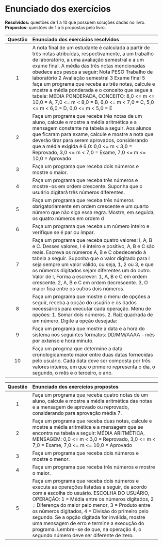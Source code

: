 # Enunciado dos exercícios

**Resolvidos:** questões de 1 a 10 que possuem soluções dadas no livro.\
**Propostos:** questões de 1 a 5 propostas pelo livro.


| Questão | Enunciado dos exercícios resolvidos |
| :--:  | :-- | 
1 |A nota final de um estudante é calculada a partir de três notas atribuídas, respectivamente, a um trabalho de laboratório, a uma avaliação semestral e a um exame final. A média das três notas mencionadas obedece aos pesos a seguir: Nota PESO Trabalho de laboratório 2 Avaliação semestral 3 Exame final 5 faça um programa que receba as três notas, calcule e mostre a média ponderada e o conceito que segue a tabela: MÉDIA PONDERADA, CONCEITO: 8,0 <= m <= 10,0 = A, 7,0 <= m < 8,0 = B, 6,0 <= m < 7,0 = C, 5,0 <= m < 6,0 = D, 0,0 <= m < 5,0 = E
2| Faça um programa que receba três notas de um aluno, calcule e mostre a média aritmética e a mensagem constante na tabela a seguir. Aos alunos que ficaram para exame, calcule e mostre a nota que deverão tirar para serem aprovados, considerando que a média exigida é 6,0: 0,0 <= m < 3,0 = Reprovado, 3,0 <= m < 7,0 = Exame, 7,0 <= m <= 10,0 = Aprovado
3| Faça um programa que receba dois números e mostre o maior.
4| Faça um programa que receba três números e mostre-os em ordem crescente. Suponha que o usuário digitará três números diferentes.
5| Faça um programa que receba três números obrigatoriamente em ordem crescente e um quarto número que não siga essa regra. Mostre, em seguida, os quatro números em ordem d|crescente. Suponha que o usuário digitará quatro números diferentes.
6| Faça um programa que receba um número inteiro e verifique se é par ou ímpar.
7| Faça um programa que receba quatro valores: I, A, B e C. Desses valores, I é inteiro e positivo, A, B e C são reais. Escreva os números A, B e C obedecendo à tabela a seguir. Suponha que o valor digitado para I seja sempre um valor válido, ou seja, 1, 2 ou 3, e que os números digitados sejam diferentes um do outro. Valor de I, Forma a escrever: 1, A, B e C em ordem crescente. 2, A, B e C em ordem decrescente. 3, O maior fica entre os outros dois números.
8| Faça um programa que mostre o menu de opções a seguir, receba a opção do usuário e os dados necessários para executar cada operação. Menu de opções: 1. Somar dois números. 2. Raiz quadrada de um número.  Digite a opção desejada:
9| Faça um programa que mostre a data e a hora do sistema nos seguintes formatos: DD/MM/AAAA – mês por extenso e hora:minuto.
10| Faça um progrma que determine a data cronologicamente maior entre duas datas fornecidas pelo usuário. Cada data deve ser composta por três valores inteiros, em que o primeiro representa o dia, o segundo, o mês e o terceiro, o ano.


| Questão | Enunciado dos exercícios propostos |
| :--:  | :-- | 
1| Faça um programa que receba quatro notas de um aluno, calcule e mostre a média aritmética das notas e a mensagem de aprovado ou reprovado, considerando para aprovação média 7.
2| Faça um programa que receba duas notas, calcule e mostre a média aritmética e a mensagem que se encontra na tabela a seguir: MÉDIA ARITMÉTICA, MENSAGEM: 0,0 <= m < 3,0 = Reprovado, 3,0 <= m < 7,0 = Exame, 7,0 <= m <= 10,0 = Aprovado
3| Faça um programa que receba dois números e mostre o menor.
4| Faça um programa que receba três números e mostre o maior.
5| Faça um programa que receba dois números e execute as operações listadas a seguir, de acordo com a escolha do usuário. ESCOLHA DO USUÁRIO, OPERAÇÃO: 1 = Média entre os números digitados, 2 = Diferença do maior pelo menor, 3 = Produto entre os números digitados, 4 = Divisão do primeiro pelo segundo. Se a opção digitada for inválida, mostre uma mensagem de erro e termine a execução do programa. Lembre-se de que, na operação 4, o segundo número deve ser diferente de zero.